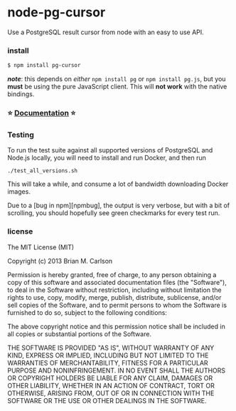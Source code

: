 node-pg-cursor
==============

Use a PostgreSQL result cursor from node with an easy to use API.

### install

```sh
$ npm install pg-cursor
```
___note___: this depends on _either_ `npm install pg` or `npm install pg.js`, but you __must__ be using the pure JavaScript client.  This will __not work__ with the native bindings.

### :star: [Documentation](https://node-postgres.com/api/cursor) :star:

### Testing

To run the test suite against all supported versions of PostgreSQL and
Node.js locally, you will need to install and run Docker, and then run

    ./test_all_versions.sh

This will take a while, and consume a lot of bandwidth downloading Docker
images.

Due to a [bug in npm][npmbug], the output is very verbose, but with a bit of
scrolling, you should hopefully see green checkmarks for every test run.

### license

The MIT License (MIT)

Copyright (c) 2013 Brian M. Carlson

Permission is hereby granted, free of charge, to any person obtaining a copy
of this software and associated documentation files (the "Software"), to deal
in the Software without restriction, including without limitation the rights
to use, copy, modify, merge, publish, distribute, sublicense, and/or sell
copies of the Software, and to permit persons to whom the Software is
furnished to do so, subject to the following conditions:

The above copyright notice and this permission notice shall be included in
all copies or substantial portions of the Software.

THE SOFTWARE IS PROVIDED "AS IS", WITHOUT WARRANTY OF ANY KIND, EXPRESS OR
IMPLIED, INCLUDING BUT NOT LIMITED TO THE WARRANTIES OF MERCHANTABILITY,
FITNESS FOR A PARTICULAR PURPOSE AND NONINFRINGEMENT. IN NO EVENT SHALL THE
AUTHORS OR COPYRIGHT HOLDERS BE LIABLE FOR ANY CLAIM, DAMAGES OR OTHER
LIABILITY, WHETHER IN AN ACTION OF CONTRACT, TORT OR OTHERWISE, ARISING FROM,
OUT OF OR IN CONNECTION WITH THE SOFTWARE OR THE USE OR OTHER DEALINGS IN
THE SOFTWARE.
